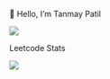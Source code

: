  👋 Hello, I’m Tanmay Patil


<!---
TanmayPatil105/TanmayPatil105 is a ✨ special ✨ repository because its `README.md` (this file) appears on your GitHub profile.
You can click the Preview link to take a look at your changes.
--->
<img src="https://github-readme-stats.vercel.app/api?username=TanmayPatil105&&show_icons=true&title_color=fca311&icon_color=bb2acf&text_color=f4b41a&bg_color=14213d">


Leetcode  Stats

<img src="https://leetcode.card.workers.dev/Txnmxy?theme=dark&font=&extension=null">
